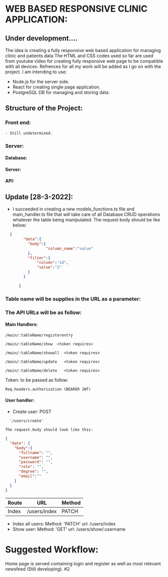 # WEB BASED RESPONSIVE CLINIC APPLICATION: #
## Under development.... ##

The idea is creating a fully responsive web based application for managing clinic and patients data
The HTML and CSS codes used so far are used from youtube video for creating fully responsive web page to be compatible with all devices.
Refrences for all my work will be added as I go on with the project.
I am intending to use:
- Node.js for the server side.
- React for creating single page application.
- PostgreSQL DB for managing and storing data.



## Structure of the Project:
  ### Front end:
    - Still undetermined.
  ### Server:
  #### Database:
  #### Server:
  #### API:
  ## Update [28-3-2022]: ###
  - I succeeded in creating a new models_functions.ts file and main_handler.ts file that will take care of all Database CRUD operations whatever the table being manipulated:
    The request body should be like below:
```JSON
  {
        "data":{
          "body":{
                  "column_name":"value"
          },
          "filter":{
              "column":"id",
              "value":"2"
          }     
        }

      } 
```
### Table name will be supplies in the URL as a parameter: ###
### The API URLs will be as follow: ###  

#### Main Handlers: ####
```
/main/:tableName/registerentry 
```

``` 
/main/:tableName/show  <token requires>
```

``` 
/main/:tableName/showall  <token requires>
```

``` 
/main/:tableName/update   <token requires>
```

```
/main/:tableName/delete   <token requires>
```

Token: to be passed as follow:
```
Req.headers.authorization (BEARER JWT) 

```

#### User handler: ####
  - Create user: POST 

```
  '/users/create'
```

    The request.body should look like this:

```JSON
{
  "data": {
    "body":{
      "fullname": "",
      "username": "",
      "password": "",
      "role": "",
      "degree": "",
      "email":""
    }
  }
}        
```

Route   |   URL   |   Method
------- |---------|----------
Index   |/users/index| PATCH

  - Index all users: 
        Method: 'PATCH' url: /users/index
  - Show user: 
        Method: 'GET'   url: /users/show/:username

# Suggested Workflow: #

 Home page is served containing login and register as well as most relevant newsfeed (Still developing).
#2 